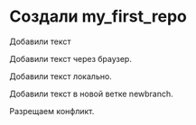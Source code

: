 ﻿# Создали my_first_repo

Добавили текст

Добавили текст через браузер.

Добавили текст локально.

Добавили текст в новой ветке newbranch.

Разрещаем конфликт.
